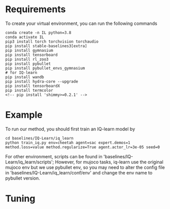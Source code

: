 # Requirements

To create your virtual environment, you can run the following commands


```
conda create -n IL python=3.8
conda activate IL
pip3 install torch torchvision torchaudio
pip install stable-baselines3[extra]
pip install gymnasium
pip install tensorboard
pip install rl_zoo3
pip install pybullet
pip install pybullet_envs_gymnasium
# for IQ-learn
pip install wandb
pip install hydra-core --upgrade
pip install tensorboardX
pip install termcolor
<!-- pip install 'shimmy>=0.2.1' -->
```

# Example

To run our method, you should first train an IQ-learn model by
```
cd baselines/IQ-Learn/iq_learn
python train_iq.py env=cheetah agent=sac expert.demos=1 method.loss=value method.regularize=True agent.actor_lr=3e-05 seed=0
```
For other environment, scripts can be found in 'baselines/IQ-Learn/iq_learn/scripts'; However, for mujoco tasks, iq-learn use the original mujoco env but we use pybullet env, so you may need to alter the config file in 'baselines/IQ-Learn/iq_learn/conf/env' and change the env name to pybullet version.

# Tuning
